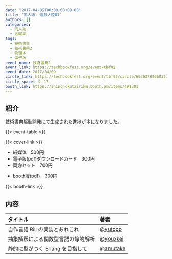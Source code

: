 ```yaml
---
date: "2017-04-09T00:00:00+09:00"
title: "同人誌: 進捗大陸01"
authors: []
categories:
  - 同人誌
  - 合同誌
tags:
  - 技術書典
  - 技術書典2
  - 物理本
  - 電子版
event_name: 技術書典2
event_link: https://techbookfest.org/event/tbf02
event_date: 2017/04/09
circle_link: https://techbookfest.org/event/tbf02/circle/6036378966032384
circle_space: う-17
booth_link: https://shinchokutairiku.booth.pm/items/491301
---
```


## 紹介

技術書典駆動開発にて生成された進捗が本になりました。

{{< event-table >}}

<div class="book-wrapper">
    <div class="cover">
        {{< cover-link >}}
    </div>
    <div class="text">
        <ul>
            <li>紙媒体　500円</li>
            <li>電子版(pdf)ダウンロードカード　300円</li>
            <li>両方セット　700円</li>
        </ul>
        <ul>
            <li>booth版(pdf) 300円</li>
        </ul>
        {{< booth-link >}}
    </div>
</div>

## 内容

|タイトル|著者|
|:-|:-|
|自作言語 Rill の実装とあれこれ|[@yutopp](https://github.com/yutopp)|
|抽象解釈による関数型言語の静的解析|[@youxkei](https://github.com/youxkei)|
|静的に型がつく Erlang を目指して|[@amutake](https://github.com/amutake)|
